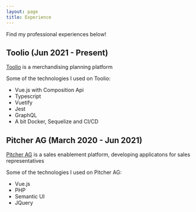 ```yaml
---
layout: page
title: Experience
---
```


<p class="message">
  Find my professional experiences below!
</p>

## Toolio (Jun 2021 - Present)
[Toolio](https://toolio.com/) is a merchandising planning platform

Some of the technologies I used on Toolio:

* Vue.js with Composition Api
* Typescript
* Vuetify
* Jest
* GraphQL
* A bit Docker, Sequelize and CI/CD


## Pitcher AG (March 2020 - Jun 2021)
[Pitcher AG](http://pitcher.com/) is a sales enablement platform, developing applicatons for sales representatives

Some of the technologies I used on Pitcher AG:

* Vue.js
* PHP
* Semantic UI
* JQuery
